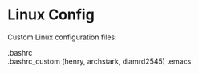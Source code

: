 Linux Config
============

Custom Linux configuration files:

.bashrc  
.bashrc_custom (henry, archstark, diamrd2545)
.emacs
